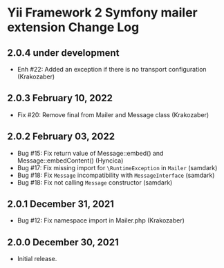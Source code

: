 Yii Framework 2 Symfony mailer extension Change Log
================================================

2.0.4 under development
-----------------------

- Enh #22: Added an exception if there is no transport configuration (Krakozaber)


2.0.3 February 10, 2022
-----------------------

- Fix #20: Remove final from Mailer and Message class (Krakozaber)


2.0.2 February 03, 2022
-----------------------

- Bug #15: Fix return value of Message::embed() and Message::embedContent() (Hyncica)
- Bug #17: Fix missing import for `\RuntimeException` in `Mailer` (samdark)
- Bug #18: Fix `Message` incompatibility with `MessageInterface` (samdark)
- Bug #18: Fix not calling `Message` constructor (samdark)


2.0.1 December 31, 2021
-----------------------

- Bug #12: Fix namespace import in Mailer.php (Krakozaber)


2.0.0 December 30, 2021
-----------------------

- Initial release.

